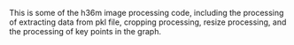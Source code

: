 This is some of the h36m image processing code, including the processing of extracting data from pkl file, cropping processing, resize processing, and the processing of key points in the graph.
